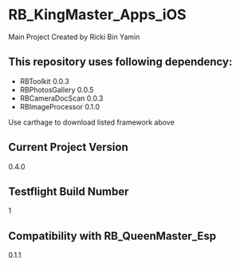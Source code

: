 # RB_KingMaster_Apps_iOS
Main Project
Created by Ricki Bin Yamin

## This repository uses following dependency:
- RBToolkit 0.0.3
- RBPhotosGallery 0.0.5
- RBCameraDocScan 0.0.3
- RBImageProcessor 0.1.0

Use carthage to download listed framework above

## Current Project Version
0.4.0

## Testflight Build Number
1

## Compatibility with RB_QueenMaster_Esp
0.1.1

